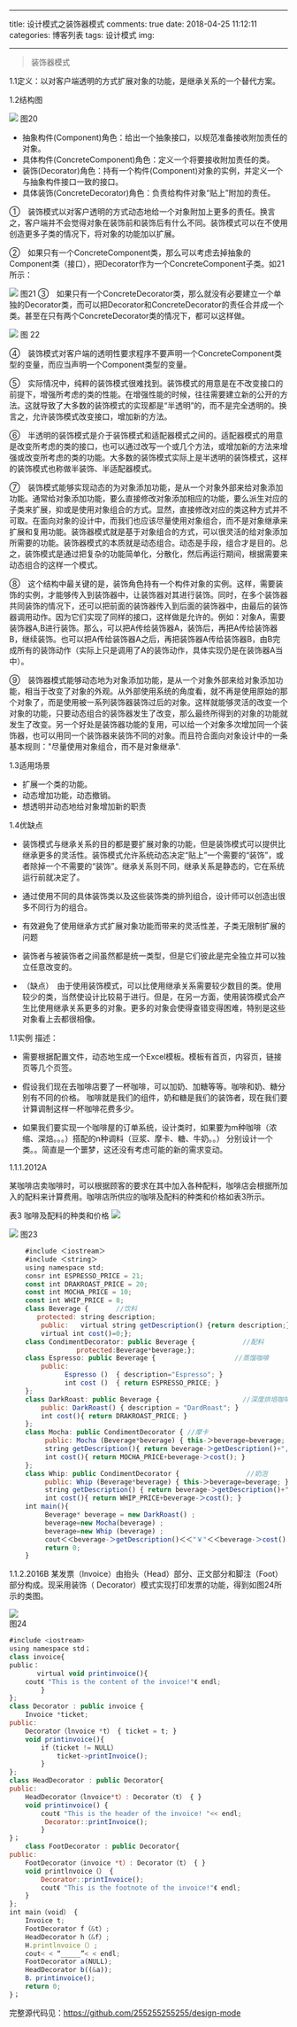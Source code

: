 
---
title: 设计模式之装饰器模式
comments: true
date: 2018-04-25 11:12:11
categories: 博客列表
tags: 设计模式
img:

---

> 装饰器模式

1.1定义：以对客户端透明的方式扩展对象的功能，是继承关系的一个替代方案。

1.2结构图

![ ](http://images.cnblogs.com/cnblogs_com/cliy-10/1232443/o_20.png)
图20

* 抽象构件(Component)角色：给出一个抽象接口，以规范准备接收附加责任的对象。
* 具体构件(ConcreteComponent)角色：定义一个将要接收附加责任的类。
* 装饰(Decorator)角色：持有一个构件(Component)对象的实例，并定义一个与抽象构件接口一致的接口。
* 具体装饰(ConcreteDecorator)角色：负责给构件对象“贴上”附加的责任。

①　装饰模式以对客户透明的方式动态地给一个对象附加上更多的责任。换言之，客户端并不会觉得对象在装饰前和装饰后有什么不同。装饰模式可以在不使用创造更多子类的情况下，将对象的功能加以扩展。

②　如果只有一个ConcreteComponent类，那么可以考虑去掉抽象的Component类（接口），把Decorator作为一个ConcreteComponent子类。如21所示：

![ ](http://images.cnblogs.com/cnblogs_com/cliy-10/1232443/o_21.png)
图21
③　如果只有一个ConcreteDecorator类，那么就没有必要建立一个单独的Decorator类，而可以把Decorator和ConcreteDecorator的责任合并成一个类。甚至在只有两个ConcreteDecorator类的情况下，都可以这样做。

![ ](http://images.cnblogs.com/cnblogs_com/cliy-10/1232443/o_22.png)
图 22

④　装饰模式对客户端的透明性要求程序不要声明一个ConcreteComponent类型的变量，而应当声明一个Component类型的变量。

⑤　实际情况中，纯粹的装饰模式很难找到。装饰模式的用意是在不改变接口的前提下，增强所考虑的类的性能。在增强性能的时候，往往需要建立新的公开的方法。这就导致了大多数的装饰模式的实现都是“半透明”的，而不是完全透明的。换言之，允许装饰模式改变接口，增加新的方法。

⑥　半透明的装饰模式是介于装饰模式和适配器模式之间的。适配器模式的用意是改变所考虑的类的接口，也可以通过改写一个或几个方法，或增加新的方法来增强或改变所考虑的类的功能。大多数的装饰模式实际上是半透明的装饰模式，这样的装饰模式也称做半装饰、半适配器模式。

⑦　装饰模式能够实现动态的为对象添加功能，是从一个对象外部来给对象添加功能。通常给对象添加功能，要么直接修改对象添加相应的功能，要么派生对应的子类来扩展，抑或是使用对象组合的方式。显然，直接修改对应的类这种方式并不可取。在面向对象的设计中，而我们也应该尽量使用对象组合，而不是对象继承来扩展和复用功能。装饰器模式就是基于对象组合的方式，可以很灵活的给对象添加所需要的功能。装饰器模式的本质就是动态组合。动态是手段，组合才是目的。总之，装饰模式是通过把复杂的功能简单化，分散化，然后再运行期间，根据需要来动态组合的这样一个模式。

⑧　这个结构中最关键的是，装饰角色持有一个构件对象的实例。这样，需要装饰的实例，才能够传入到装饰器中，让装饰器对其进行装饰。同时，在多个装饰器共同装饰的情况下，还可以把前面的装饰器传入到后面的装饰器中，由最后的装饰器调用动作。因为它们实现了同样的接口，这样做是允许的。例如：对象A，需要装饰器A,B进行装饰。那么，可以把A传给装饰器A，装饰后，再把A传给装饰器B，继续装饰。也可以把A传给装饰器A之后，再把装饰器A传给装饰器B，由B完成所有的装饰动作（实际上只是调用了A的装饰动作，具体实现仍是在装饰器A当中）。

⑨　装饰器模式能够动态地为对象添加功能，是从一个对象外部来给对象添加功能，相当于改变了对象的外观。从外部使用系统的角度看，就不再是使用原始的那个对象了，而是使用被一系列装饰器装饰过后的对象。这样就能够灵活的改变一个对象的功能，只要动态组合的装饰器发生了改变，那么最终所得到的对象的功能就发生了改变。另一个好处是装饰器功能的复用，可以给一个对象多次增加同一个装饰器，也可以用同一个装饰器来装饰不同的对象。而且符合面向对象设计中的一条基本规则："尽量使用对象组合，而不是对象继承".

1.3适用场景

* 扩展一个类的功能。
* 动态增加功能，动态撤销。
* 想透明并动态地给对象增加新的职责

1.4优缺点

* 装饰模式与继承关系的目的都是要扩展对象的功能，但是装饰模式可以提供比继承更多的灵活性。装饰模式允许系统动态决定“贴上”一个需要的“装饰”，或者除掉一个不需要的“装饰”。继承关系则不同，继承关系是静态的，它在系统运行前就决定了。


* 通过使用不同的具体装饰类以及这些装饰类的排列组合，设计师可以创造出很多不同行为的组合。
* 有效避免了使用继承方式扩展对象功能而带来的灵活性差，子类无限制扩展的问题
* 装饰者与被装饰者之间虽然都是统一类型，但是它们彼此是完全独立并可以独立任意改变的。
* （缺点）　由于使用装饰模式，可以比使用继承关系需要较少数目的类。使用较少的类，当然使设计比较易于进行。但是，在另一方面，使用装饰模式会产生比使用继承关系更多的对象。更多的对象会使得查错变得困难，特别是这些对象看上去都很相像。

1.1实例
描述：

* 需要根据配置文件，动态地生成一个Excel模板。模板有首页，内容页，链接页等几个页签。

* 假设我们现在去咖啡店要了一杯咖啡，可以加奶、加糖等等。咖啡和奶、糖分别有不同的价格。 咖啡就是我们的组件，奶和糖是我们的装饰者，现在我们要计算调制这样一杯咖啡花费多少。

* 如果我们要实现一个咖啡屋的订单系统，设计类时，如果要为m种咖啡（浓缩、深焙。。。）搭配的n种调料（豆浆、摩卡、糖、牛奶。。） 分别设计一个类。。简直是一个噩梦，这还没有考虑可能的新的需求变动。

1.1.1.2012A

某咖啡店卖咖啡时，可以根据顾客的要求在其中加入各种配料，咖啡店会根据所加入的配料来计算费用。咖啡店所供应的咖啡及配料的种类和价格如表3所示。

表3 咖啡及配料的种类和价格
![ ](http://images.cnblogs.com/cnblogs_com/cliy-10/1232443/t_%e8%a1%a83.png)  

![ ](http://images.cnblogs.com/cnblogs_com/cliy-10/1232443/o_23.png)
图23

```javascript
    #include ＜iostream＞
    #include ＜string＞
    using namespace std;
    consr int ESPRESSO_PRICE = 21;
    const int DRAKROAST_PRICE = 20;
    const int MOCHA_PRICE = 10;
    const int WHIP_PRICE = 8;
    class Beverage {       //饮料
       protected: string description;
        public:   virtual string getDescription() {return description;}
        virtual int cost()=0;};
    class CondimentDecorator: public Beverage {            //配料
                 protected:Beverage*beverage;};
    class Espresso: public Beverage {                    //蒸馏咖啡
        public:
              Espresso ()  { description="Espresso"; }
              int cost ()  { return ESPRESSO_PRICE; }
    };
    class DarkRoast: public Beverage {                     //深度烘培咖啡
        public: DarkRoast() { description = "DardRoast"; }
        int cost(){ return DRAKROAST_PRICE; }
    };
    class Mocha: public CondimentDecorator { //摩卡
         public: Mocha (Beverage*beverage) { this-＞beverage=beverage; }
         string getDescription(){ return beverage-＞getDescription()+",Mocha"; }
         int cost(){ return MOCHA_PRICE+beverage-＞cost(); }
    };
    class Whip: public CondimentDecorator {                 //奶泡
         public: Whip (Beverage*beverage) { this-＞beverage=beverage; }
         string getDescription() { return beverage-＞getDescription()+",Whip"; }
         int cost(){ return WHIP_PRICE+beverage-＞cost(); }
    int main(){
         Beverage* beverage = new DarkRoast() ;
         beverage=new Mocha(beverage) ;
         beverage=new Whip (beverage) ;
         cout＜＜beverage-＞getDescription()＜＜"￥"＜＜beverage-＞cost() end1;
         return 0;
    }
```

1.1.2.2016B
某发票（lnvoice）由抬头（Head）部分、正文部分和脚注（Foot）部分构成。现采用装饰（ Decorator）模式实现打印发票的功能，得到如图24所示的类图。

![ ](http://images.cnblogs.com/cnblogs_com/cliy-10/1232443/o_24.png)           
图24

```javascript
#include <iostream>
using namespace std；
class invoice{
public：
	   virtual void printinvoice(){
	cout《 "This is the content of the invoice!"《 endl;
		}
};
class Decorator : public invoice {
	Invoice *ticket;
public:
	Decorator（lnvoice *t） { ticket = t; }
	void printinvoice(){
		if（ticket != NULL）
			ticket->printInvoice();
		}
};
class HeadDecorator : public Decorator{
public:
	HeadDecorator（lnvoice*t）: Decorator（t） { }
	void printinvoice() {
		cout《 "This is the header of the invoice! "<< endl;
		 Decorator::printInvoice();
		}
}；
	class FootDecorator : public Decorator{
public:
	FootDecorator（invoice *t）: Decorator（t） { }
	void printlnvoice（） {
		Decorator::printInvoice();
		cout《 "This is the footnote of the invoice!"《 endl;
	}
};
int main（void） {
	Invoice t;
	FootDecorator f（&t）;
	HeadDecorator h（&f）;
	H.printlnvoice（）;
	cout< < “_____”< < endl;
	FootDecorator a(NULL);
	HeadDecorator b((&a));
	B．printinvoice();
	return 0;
}；
```

完整源代码见：https://github.com/255255255255/design-mode